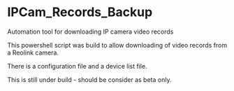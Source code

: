 # IPCam_Records_Backup
Automation tool for downloading IP camera video records 

This powershell script was build to allow downloading of video records from a Reolink camera.

There is a configuration file and a device list file. 

This is still under build - should be consider as beta only. 
